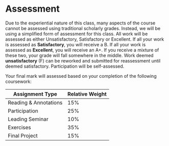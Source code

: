 # Assessment

Due to the experiential nature of this class, many aspects of the course cannot be assessed using traditional scholarly grades. Instead, we will be using a simplified form of assessment for this class. All work will be assessed as either Unsatisfactory, Satisfactory or Excellent. If all your work is assessed as **Satisfactory**, you will receive a B. If all your work is assessed as **Excellent**, you will receive an A+. If you receive a mixture of these two, your grade will fall somewhere in the middle. Work deemed **unsatisfactory** (F) can be reworked and submitted for reassessment until deemed satisfactory. Participation will be self-assessed.&#x20;

Your final mark will assessed based on your completion of the following coursework:

| **Assignment Type**   | **Relative Weight** |
| --------------------- | ------------------- |
| Reading & Annotations | 15%                 |
| Participation         | 25%                 |
| Leading Seminar       | 10%                 |
| Exercises             | 35%                 |
| Final Project         | 15%                 |
